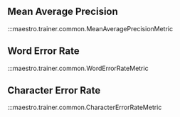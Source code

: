 ## Mean Average Precision

:::maestro.trainer.common.MeanAveragePrecisionMetric

## Word Error Rate

:::maestro.trainer.common.WordErrorRateMetric

## Character Error Rate

:::maestro.trainer.common.CharacterErrorRateMetric